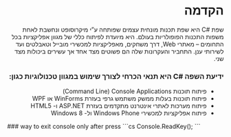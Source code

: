 <div dir="rtl">

# הקדמה
שפת #C  היא שפת תכנות מונחית עצמים שפותחה ע”י מיקרוסופט ונחשבת לאחת משפות התכנות הפופולריות בעולם. היא מיועדת לפיתוח כללי של מגוון אפליקציות בכל התחומים – מאתרי Web, דרך משחקים, מאפליקציות למכשירי מובייל וטאבלטים ועד לשירותי ענן. התחביר והעקרונות שלה הם פשוטים מצד אחד אך עשירים ביכולות מצד שני.

### ידיעת השפה #C היא תנאי הכרחי לצורך שימוש במגוון טכנולוגיות כגון:

* פיתוח תוכנות Command Line) Console Applications)
* פיתוח תוכנות בעלות ממשק משתמש גרפי בעזרת WinForms או WPF
* פיתוח מערכות לאתרי אינטרנט מתקדמים בעזרת ASP.NET ו- HTML5
* פיתוח אפליקציות למכשירי Windows Phone ול- Windows 8
</div>
### way to exit console only after press
```cs
Console.ReadKey();
```
